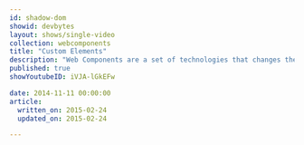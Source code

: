 ```yaml
---
id: shadow-dom
showid: devbytes
layout: shows/single-video
collection: webcomponents
title: "Custom Elements"
description: "Web Components are a set of technologies that changes the way you develop web apps entirely. By making components scoped and reusable in standardized way, your web development will step up to the next level. In this video, you will learn how to work with Custom Elements."
published: true
showYoutubeID: iVJA-lGkEFw

date: 2014-11-11 00:00:00
article:
  written_on: 2015-02-24
  updated_on: 2015-02-24

---
```


